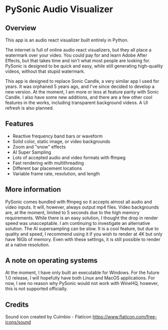 # PySonic Audio Visualizer

## Overview
This app is an audio react visualizer built entirely in Python.

The internet is full of online audio react visualizers, but they all place a watermark over your video. You could pay for and learn Adobe After Effects, but that takes time and isn't what most people are looking for. PySonic is designed to be quick and easy, while still generating high-quality videos, without that stupid watermark.

This app is designed to replace Sonic Candle, a very similar app I used for years. It was orphaned 5 years ago, and I've since decided to develop a new version. At the moment, I am more or less at feature parity with Sonic Candle. I also have some new additions, and there are a few other cool features in the works, including transparent background videos. A UI refresh is also planned.

## Features
- Reactive frequency band bars or waveform
- Solid color, static image, or video backgrounds
- Zoom and "snow" effects
- AI Super Sampling
- Lots of accepted audio and video formats with ffmpeg
- Fast rendering with multithreading
- Different bar placement locations
- Variable frame rate, resolution, and length

## More information
PySonic comes bundled with ffmpeg so it accepts almost all audio and video inputs. It will, however, always output mp4 files. Video backgrounds are, at the moment, limited to 5 seconds due to the high memory requirements. While there is an easy solution, I thought the drop in render speed was unacceptable. I am continuing to investigate an alternative solution. The AI supersampling can be slow. It is a cool feature, but due to quality and speed, I recommend using it if you wish to render at 4K but only have 16Gb of memory. Even with these settings, it is still possible to render at a native resolution.

## A note on operating systems
At the moment, I have only built an executable for Windows. For the future 1.0 release, I will hopefully have both Linux and MacOS applications. For now, I see no reason why PySonic would not work with WineHQ, however, this is not supported officially.

## Credits
Sound icon created by Culmbio - Flaticon
https://www.flaticon.com/free-icons/sound
